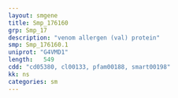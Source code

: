 ```yaml
---
layout: smgene
title: Smp_176160
grp: Smp_17
description: "venom allergen (val) protein"
smp: Smp_176160.1
uniprot: "G4VMD1"
length:   549
cdd: "cd05380, cl00133, pfam00188, smart00198"
kk: ns
categories: sm
---
```

